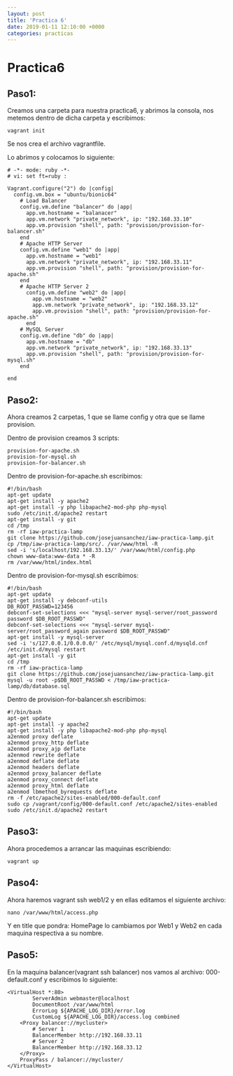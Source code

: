 ```yaml
---
layout: post
title: 'Practica 6'
date: 2019-01-11 12:10:00 +0000
categories: practicas
---
```

# Practica6

## Paso1:

Creamos una carpeta para nuestra practica6, y abrimos la consola, nos metemos dentro de dicha carpeta y escribimos:

```
vagrant init
```

Se nos crea el archivo vagrantfile.

Lo abrimos y colocamos lo siguiente:

```
# -*- mode: ruby -*-
# vi: set ft=ruby :

Vagrant.configure("2") do |config|
  config.vm.box = "ubuntu/bionic64"
    # Load Balancer
    config.vm.define "balancer" do |app|
      app.vm.hostname = "balanacer"
      app.vm.network "private_network", ip: "192.168.33.10"
      app.vm.provision "shell", path: "provision/provision-for-balancer.sh"
    end   
    # Apache HTTP Server
    config.vm.define "web1" do |app|
      app.vm.hostname = "web1"
      app.vm.network "private_network", ip: "192.168.33.11"
      app.vm.provision "shell", path: "provision/provision-for-apache.sh"
    end
    # Apache HTTP Server 2
      config.vm.define "web2" do |app|
        app.vm.hostname = "web2"
        app.vm.network "private_network", ip: "192.168.33.12"
        app.vm.provision "shell", path: "provision/provision-for-apache.sh"
      end
    # MySQL Server
    config.vm.define "db" do |app|
      app.vm.hostname = "db"
      app.vm.network "private_network", ip: "192.168.33.13"
      app.vm.provision "shell", path: "provision/provision-for-mysql.sh"
    end

end
```

## Paso2:
Ahora creamos 2 carpetas, 1 que se llame config y otra que se llame provision.

Dentro de provision creamos 3 scripts:

```
provision-for-apache.sh
provision-for-mysql.sh
provision-for-balancer.sh
```
Dentro de provision-for-apache.sh escribimos:

```
#!/bin/bash
apt-get update
apt-get install -y apache2
apt-get install -y php libapache2-mod-php php-mysql
sudo /etc/init.d/apache2 restart
apt-get install -y git
cd /tmp
rm -rf iaw-practica-lamp
git clone https://github.com/josejuansanchez/iaw-practica-lamp.git
cp /tmp/iaw-practica-lamp/src/. /var/www/html -R
sed -i 's/localhost/192.168.33.13/' /var/www/html/config.php 
chown www-data:www-data * -R
rm /var/www/html/index.html 

```
Dentro de provision-for-mysql.sh escribimos:

```
#!/bin/bash
apt-get update
apt-get install -y debconf-utils
DB_ROOT_PASSWD=123456
debconf-set-selections <<< "mysql-server mysql-server/root_password password $DB_ROOT_PASSWD"
debconf-set-selections <<< "mysql-server mysql-server/root_password_again password $DB_ROOT_PASSWD"
apt-get install -y mysql-server
sed -i 's/127.0.0.1/0.0.0.0/' /etc/mysql/mysql.conf.d/mysqld.cnf
/etc/init.d/mysql restart
apt-get install -y git
cd /tmp
rm -rf iaw-practica-lamp
git clone https://github.com/josejuansanchez/iaw-practica-lamp.git
mysql -u root -p$DB_ROOT_PASSWD < /tmp/iaw-practica-lamp/db/database.sql 

```
Dentro de provision-for-balancer.sh escribimos:

```
#!/bin/bash
apt-get update
apt-get install -y apache2
apt-get install -y php libapache2-mod-php php-mysql
a2enmod proxy deflate
a2enmod proxy_http deflate
a2enmod proxy_ajp deflate
a2enmod rewrite deflate
a2enmod deflate deflate
a2enmod headers deflate
a2enmod proxy_balancer deflate
a2enmod proxy_connect deflate
a2enmod proxy_html deflate
a2enmod lbmethod_byrequests deflate
rm -f /etc/apache2/sites-enabled/000-default.conf
sudo cp /vagrant/config/000-default.conf /etc/apache2/sites-enabled 
sudo /etc/init.d/apache2 restart

```
## Paso3:
Ahora procedemos a arrancar las maquinas escribiendo:
```
vagrant up
```
## Paso4:
Ahora haremos vagrant ssh web1/2
y en ellas editamos el siguiente archivo:
```
nano /var/www/html/access.php
```
Y en title que pondra: HomePage
lo cambiamos por Web1 y Web2 en cada maquina respectiva a su nombre.

## Paso5:
En la maquina balancer(vagrant ssh balancer) nos vamos al archivo: 000-default.conf
y escribimos lo siguiente:
```
<VirtualHost *:80>
        ServerAdmin webmaster@localhost
        DocumentRoot /var/www/html
        ErrorLog ${APACHE_LOG_DIR}/error.log
        CustomLog ${APACHE_LOG_DIR}/access.log combined
    <Proxy balancer://mycluster>
        # Server 1
        BalancerMember http://192.168.33.11
        # Server 2
        BalancerMember http://192.168.33.12
    </Proxy>
    ProxyPass / balancer://mycluster/
</VirtualHost>
```
